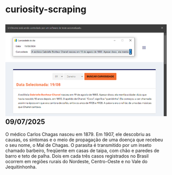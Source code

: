 # curiosity-scraping
![Budget](./execucao.png)
09/07/2025
-
O médico Carlos Chagas nasceu em 1879. Em 1907, ele descobriu as causas, os sintomas e o meio de propagação de uma doença que recebeu o seu nome, o Mal de Chagas. O parasita é transmitido por um inseto chamado barbeiro, freqüente em casas de taipa, com chão e paredes de barro e teto de palha. Dois em cada três casos registrados no Brasil ocorrem em regiões rurais do Nordeste, Centro-Oeste e no Vale do Jequitinhonha.
